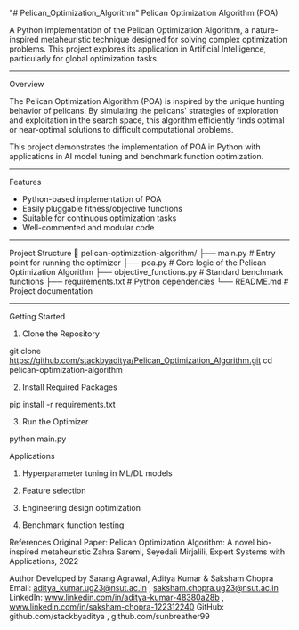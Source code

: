 "# Pelican_Optimization_Algorithm"
Pelican Optimization Algorithm (POA) 

A Python implementation of the Pelican Optimization Algorithm, a nature-inspired metaheuristic technique designed for solving complex optimization problems. This project explores its application in Artificial Intelligence, particularly for global optimization tasks.

---

Overview

The Pelican Optimization Algorithm (POA) is inspired by the unique hunting behavior of pelicans. By simulating the pelicans' strategies of exploration and exploitation in the search space, this algorithm efficiently finds optimal or near-optimal solutions to difficult computational problems.

This project demonstrates the implementation of POA in Python with applications in AI model tuning and benchmark function optimization.

---

Features

- Python-based implementation of POA
- Easily pluggable fitness/objective functions
- Suitable for continuous optimization tasks
- Well-commented and modular code

---

Project Structure
📁 pelican-optimization-algorithm/
├── main.py	 # Entry point for running the optimizer
├── poa.py	 # Core logic of the Pelican Optimization Algorithm
├── objective_functions.py	 # Standard benchmark functions
├── requirements.txt	 # Python dependencies
└── README.md 		# Project documentation


---

Getting Started

1. Clone the Repository

git clone https://github.com/stackbyaditya/Pelican_Optimization_Algorithm.git
cd pelican-optimization-algorithm

2. Install Required Packages

pip install -r requirements.txt

3. Run the Optimizer

python main.py

Applications
1. Hyperparameter tuning in ML/DL models

2. Feature selection

3. Engineering design optimization

4. Benchmark function testing

References
Original Paper: Pelican Optimization Algorithm: A novel bio-inspired metaheuristic
Zahra Saremi, Seyedali Mirjalili, Expert Systems with Applications, 2022

Author
Developed by Sarang Agrawal, Aditya Kumar & Saksham Chopra
Email: aditya_kumar.ug23@nsut.ac.in , saksham.chopra.ug23@nsut.ac.in
LinkedIn: www.linkedin.com/in/aditya-kumar-48380a28b , www.linkedin.com/in/saksham-chopra-122312240
GitHub: github.com/stackbyaditya , github.com/sunbreather99
